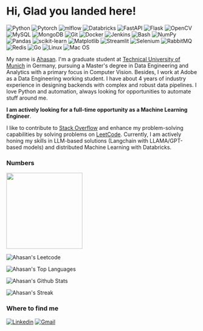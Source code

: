 <h1>Hi, Glad you landed here! </h1>
  
![Python](https://img.shields.io/badge/Python-3776AB?style=flat-square&logo=python&logoColor=white)
![Pytorch](https://img.shields.io/badge/pytorch-f34f29?style=flat-square&logo=pytorch&logoColor=white)
![mlflow](https://img.shields.io/badge/mlflow-%23d9ead3.svg?style=flat-square&logo=numpy&logoColor=blue)
![Databricks](https://img.shields.io/badge/databricks-eb4b34?style=flat-square&logo=databricks&logoColor=white)
![FastAPI](https://img.shields.io/badge/FastAPI-005571?style=flat-square&logo=fastapi)
![Flask](https://img.shields.io/badge/flask-000000?style=flat-square&logo=flask&logoColor=white)
![OpenCV](https://img.shields.io/badge/opencv-%23white.svg?style=flat-square&logo=opencv&logoColor=white)
![MySQL](https://img.shields.io/badge/MySQL-00000F?style=flat-square&logo=mysql&logoColor=white)
![MongoDB](https://img.shields.io/badge/MongoDB-%234ea94b.svg?style=flat-square&logo=mongodb&logoColor=white)
![Git](https://img.shields.io/badge/git-%23F05033.svg?style=flat-square&logo=git&logoColor=white)
![Docker](https://img.shields.io/badge/docker-4a94e6?style=flat-square&logo=docker&logoColor=white)
![Jenkins](https://img.shields.io/badge/jenkins-%232C5263.svg?style=flat-square&logo=jenkins&logoColor=white)
![Bash](https://img.shields.io/badge/GNU%20Bash-4EAA25?style=flat-square&logo=GNU%20Bash&logoColor=white)
![NumPy](https://img.shields.io/badge/numpy-%23013243.svg?style=flat-square&logo=numpy&logoColor=white)
![Pandas](https://img.shields.io/badge/pandas-%23150458.svg?style=flat-square&logo=pandas&logoColor=white)
![scikit-learn](https://img.shields.io/badge/scikit--learn-%23F7931E.svg?style=flat-square&logo=scikit-learn&logoColor=white)
![Matplotlib](https://img.shields.io/badge/Matplotlib-%23ffffff.svg?style=flat-square&logo=Matplotlib&logoColor=black)
![Streamlit](https://img.shields.io/badge/streamlit-ec5a53?style=flat-square&logo=streamlit&logoColor=white)
![Selenium](https://img.shields.io/badge/-selenium-%43B02A?style=flat-square&logo=selenium&logoColor=white)
![RabbitMQ](https://img.shields.io/badge/rabbitmq-%23FF6600.svg?&style=flat-square&logo=rabbitmq&logoColor=white)
![Redis](https://img.shields.io/badge/redis-%23DD0031.svg?&style=flat-square&logo=redis&logoColor=white)
![Go](https://img.shields.io/badge/go-%2300ADD8.svg?style=flat-square&logo=go&logoColor=white)
![Linux](https://img.shields.io/badge/Linux-FCC624?style=flat-square&logo=linux&logoColor=black)
![Mac OS](https://img.shields.io/badge/macOS-000000?style=flat-square&logo=apple&logoColor=white)

My name is [Ahasan](https://www.linkedin.com/in/haque-ahsanul/). I'm a graduate student at [Technical University of Munich](https://www.tum.de/en/) in Germany, pursuing a Master's degree in Data Engineering and Analytics with a primary focus in Computer Vision. Besides, I work at Adobe as a Data Engineering working student. I have about 4 years of industry experience in designing backends with complex and robust data pipelines. I love Python and automation, always looking for opportunities to automate stuff around me. 

**I am actively looking for a full-time opportunity as a Machine Learning Engineer**.  

I like to contribute to [Stack Overflow](https://stackoverflow.com/users/5019169/ahsanul-haque) and enhance my problem-solving capabilities by solving problems on [LeetCode](https://leetcode.com/dostoevsky/). Currently, I am actively honing my skills in LLM-based solutions (Langchain with LLAMA/GPT-based models) and distributed Machine Learning with Databricks. 

### Numbers

<img height="200px"
  src="https://stackoverflow-card.vercel.app/?userID=5019169&theme=dracula"
/>

![Ahasan's Leetcode](https://leetcard.jacoblin.cool/dostoevsky)

![Ahasan's Top Languages](https://github-readme-stats.vercel.app/api/top-langs/?username=ahasan-haque&theme=darcula&show_icons=true&hide_border=true&layout=compact)

![Ahasan's Github Stats](https://github-readme-stats.vercel.app/api?username=ahasan-haque&theme=darcula&show_icons=true&hide_border=true&count_private=true)

![Ahasan's Streak](https://github-readme-streak-stats.herokuapp.com/?user=hasinhayder&theme=darcula&hide_border=true)


### Where to find me

[![Linkedin](https://img.shields.io/badge/LinkedIn-0077B5?style=for-the-badge&logo=linkedin&logoColor=white)](https://www.linkedin.com/in/haque-ahsanul/)
[![Gmail](https://img.shields.io/badge/Gmail-D14836?style=for-the-badge&logo=gmail&logoColor=white)](ahsanul.haque.ovi@gmail.com)

